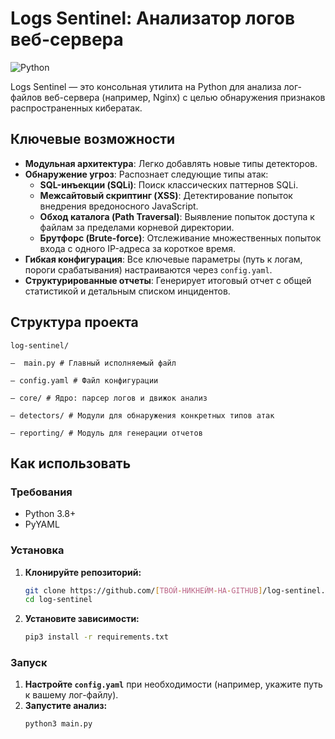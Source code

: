 # Logs Sentinel: Анализатор логов веб-сервера

![Python](https://img.shields.io/badge/python-3.11-blue.svg)

Logs Sentinel — это консольная утилита на Python для анализа лог-файлов веб-сервера (например, Nginx) с целью обнаружения признаков распространенных кибератак. 

## Ключевые возможности

- **Модульная архитектура**: Легко добавлять новые типы детекторов.
- **Обнаружение угроз**: Распознает следующие типы атак:
  - **SQL-инъекции (SQLi)**: Поиск классических паттернов SQLi.
  - **Межсайтовый скриптинг (XSS)**: Детектирование попыток внедрения вредоносного JavaScript.
  - **Обход каталога (Path Traversal)**: Выявление попыток доступа к файлам за пределами корневой директории.
  - **Брутфорс (Brute-force)**: Отслеживание множественных попыток входа с одного IP-адреса за короткое время.
- **Гибкая конфигурация**: Все ключевые параметры (путь к логам, пороги срабатывания) настраиваются через `config.yaml`.
- **Структурированные отчеты**: Генерирует итоговый отчет с общей статистикой и детальным списком инцидентов.

## Структура проекта

```
log-sentinel/

–  main.py # Главный исполняемый файл

– config.yaml # Файл конфигурации

– core/ # Ядро: парсер логов и движок анализ

– detectors/ # Модули для обнаружения конкретных типов атак

– reporting/ # Модуль для генерации отчетов
```


## Как использовать

### Требования
- Python 3.8+
- PyYAML

### Установка

1.  **Клонируйте репозиторий:**
    ```bash
    git clone https://github.com/[ТВОЙ-НИКНЕЙМ-НА-GITHUB]/log-sentinel.git
    cd log-sentinel
    ```

2.  **Установите зависимости:**
    ```bash
    pip3 install -r requirements.txt
    ```

### Запуск

1.  **Настройте `config.yaml`** при необходимости (например, укажите путь к вашему лог-файлу).
2.  **Запустите анализ:**
    ```bash
    python3 main.py
    ```
